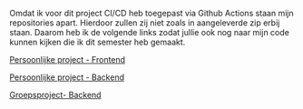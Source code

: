Omdat ik voor dit project CI/CD heb toegepast via Github Actions staan mijn repositories apart. Hierdoor zullen zij niet zoals in aangeleverde zip erbij staan. Daarom heb ik de volgende links zodat jullie ook nog naar mijn code kunnen kijken die ik dit semester heb gemaakt.

[Persoonlijke project - Frontend](https://github.com/Exurbia404/SoundSenseiGUI)

[Persoonlijke project - Backend](https://github.com/Exurbia404/SoundSenseiApi)

[Groepsproject- Backend](https://github.com/Exurbia404/SwipperASP)
